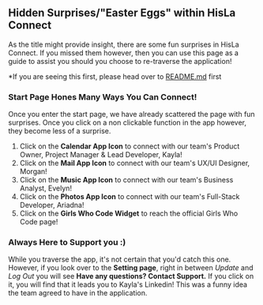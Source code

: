 ## Hidden Surprises/"Easter Eggs" within HisLa Connect

As the title might provide insight, there are some fun surprises in HisLa Connect. If you missed them however, then you can use this page as a guide to assist you should you choose to re-traverse the application!

*If you are seeing this first, please head over to [README.md](https://github.com/kreyes21/HisLaConnect) first

### Start Page Hones Many Ways You Can Connect!
Once you enter the start page, we have already scattered the page with fun surprises. Once you click on a non clickable function in the app however, they become less of a surprise.

1. Click on the **Calendar App Icon** to connect with our team's Product Owner, Project Manager & Lead Developer, Kayla!
2. Click on the **Mail App Icon** to connect with our team's UX/UI Designer, Morgan!
3. Click on the **Music App Icon** to connect with our team's Business Analyst, Evelyn!
4. Click on the **Photos App Icon** to connect with our team's Full-Stack Developer, Ariadna!
5. Click on the **Girls Who Code Widget** to reach the official Girls Who Code page!

### Always Here to Support you :)
While you traverse the app, it's not certain that you'd catch this one. However, if you look over to the **Setting page**, right in between *Update* and *Log Out* you will see **Have any questions? Contact Support.**
If you click on it, you will find that it leads you to Kayla's Linkedin! This was a funny idea the team agreed to have in the application.
